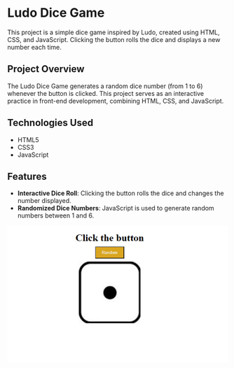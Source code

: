 # Ludo Dice Game

This project is a simple dice game inspired by Ludo, created using HTML, CSS, and JavaScript. Clicking the button rolls the dice and displays a new number each time.

## Project Overview

The Ludo Dice Game generates a random dice number (from 1 to 6) whenever the button is clicked. This project serves as an interactive practice in front-end development, combining HTML, CSS, and JavaScript.

## Technologies Used

- HTML5
- CSS3
- JavaScript

## Features

- **Interactive Dice Roll**: Clicking the button rolls the dice and changes the number displayed.
- **Randomized Dice Numbers**: JavaScript is used to generate random numbers between 1 and 6.


![Homepage Screenshot](img/homepage.png)

